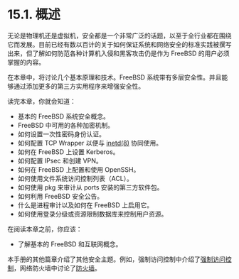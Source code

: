 # 15.1. 概述

无论是物理机还是虚拟机，安全都是一个非常广泛的话题，以至于全行业都在围绕它而发展。目前已经有数以百计的关于如何保证系统和网络安全的标准实践被撰写出来，但了解如何防范各种计算机入侵和黑客攻击仍是作为 FreeBSD 的用户必须掌握的内容。

在本章中，将讨论几个基本原理和技术。FreeBSD 系统带有多层安全性。并且能够通过添加更多的第三方实用程序来增强安全性。

读完本章，你就会知道：

- 基本的 FreeBSD 系统安全概念。
- FreeBSD 中可用的各种加密机制。
- 如何设置一次性密码身份认证。
- 如何配置 TCP Wrapper 以便与 [inetd(8)](https://www.freebsd.org/cgi/man.cgi?query=inetd&sektion=8&format=html) 协同使用。
- 如何在 FreeBSD 上设置 Kerberos。
- 如何配置 IPsec 和创建 VPN。
- 如何在 FreeBSD 上配置和使用 OpenSSH。
- 如何使用文件系统访问控制列表（ACL）。
- 如何使用 pkg 来审计从 ports 安装的第三方软件包。
- 如何利用 FreeBSD 安全公告。
- 什么是进程审计以及如何在 FreeBSD 上启用它。
- 如何使用登录分级或资源限制数据库来控制用户资源。

在阅读本章之前，你应该：

- 了解基本的 FreeBSD 和互联网概念。

本手册的其他篇章介绍了其他安全主题。例如，强制访问控制中介绍了[强制访问控制](https://docs.freebsd.org/en/books/handbook/mac/index.html#mac)，网络防火墙中讨论了[防火墙](https://docs.freebsd.org/en/books/handbook/firewalls/index.html#firewalls)。